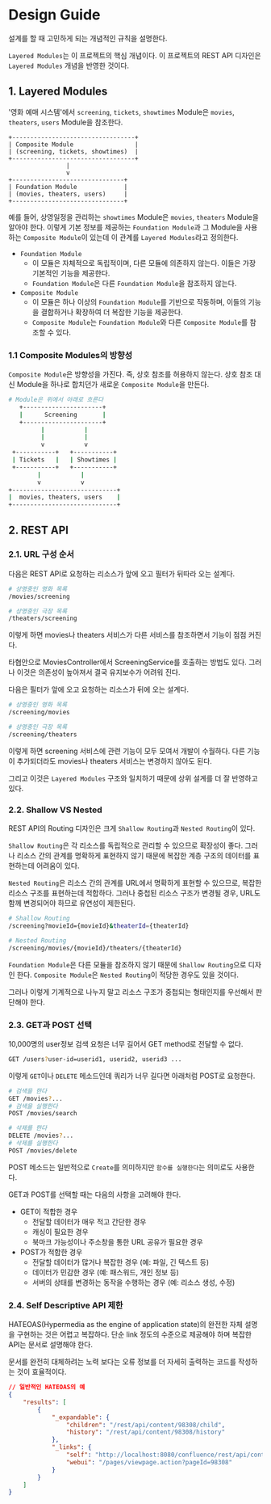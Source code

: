 # Design Guide

설계를 할 때 고민하게 되는 개념적인 규칙을 설명한다.

`Layered Modules`는 이 프로젝트의 핵심 개념이다. 이 프로젝트의 REST API 디자인은 `Layered Modules` 개념을 반영한 것이다.

## 1. Layered Modules

'영화 예매 시스템'에서 `screening`, `tickets`, `showtimes` Module은 `movies`, `theaters`, `users` Module을 참조한다.

```
+----------------------------------+
| Composite Module                 |
| (screening, tickets, showtimes)  |
+----------------------------------+
                |
                v
+-------------------------------+
| Foundation Module             |
| (movies, theaters, users)     |
+-------------------------------+
```

예를 들어, 상영일정을 관리하는 `showtimes` Module은 `movies`, `theaters` Module을 알아야 한다. 이렇게 기본 정보를 제공하는 `Foundation Module`과 그 Module을 사용하는 `Composite Module`이 있는데 이 관계를 `Layered Modules`라고 정의한다.

-   `Foundation Module`
    -   이 모듈은 자체적으로 독립적이며, 다른 모듈에 의존하지 않는다. 이들은 가장 기본적인 기능을 제공한다.
    -   `Foundation Module`은 다른 `Foundation Module`을 참조하지 않는다.
-   `Composite Module`
    -   이 모듈은 하나 이상의 `Foundation Module`를 기반으로 작동하며, 이들의 기능을 결합하거나 확장하여 더 복잡한 기능을 제공한다.
    -   `Composite Module`는 `Foundation Module`와 다른 `Composite Module`를 참조할 수 있다.

### 1.1 Composite Modules의 방향성

`Composite Module`은 방향성을 가진다. 즉, 상호 참조를 허용하지 않는다. 상호 참조 대신 Module을 하나로 합치던가 새로운 `Composite Module`을 만든다.

```sh
# Module은 위에서 아래로 흐른다
   +----------------------+
   |      Screening       |
   +----------------------+
         |           |
         |           |
         v           v
 +-----------+   +-----------+
 | Tickets   |   | Showtimes |
 +-----------+   +-----------+
        |           |
        v           v
+-----------------------------+
|  movies, theaters, users    |
+-----------------------------+
```

## 2. REST API

### 2.1. URL 구성 순서

다음은 REST API로 요청하는 리소스가 앞에 오고 필터가 뒤따라 오는 설계다.

```sh
# 상영중인 영화 목록
/movies/screening

# 상영중인 극장 목록
/theaters/screening
```

이렇게 하면 movies나 theaters 서비스가 다른 서비스를 참조하면서 기능이 점점 커진다.

타협안으로 MoviesController에서 ScreeningService를 호출하는 방법도 있다. 그러나 이것은 의존성이 높아져서 결국 유지보수가 어려워 진다.

다음은 필터가 앞에 오고 요청하는 리소스가 뒤에 오는 설계다.

```sh
# 상영중인 영화 목록
/screening/movies

# 상영중인 극장 목록
/screening/theaters
```

이렇게 하면 screening 서비스에 관련 기능이 모두 모여서 개발이 수월하다. 다른 기능이 추가되더라도 movies나 theaters 서비스는 변경하지 않아도 된다.

그리고 이것은 `Layered Modules` 구조와 일치하기 때문에 상위 설계를 더 잘 반영하고 있다.

### 2.2. Shallow VS Nested

REST API의 Routing 디자인은 크게 `Shallow Routing`과 `Nested Routing`이 있다.

`Shallow Routing`은 각 리소스를 독립적으로 관리할 수 있으므로 확장성이 좋다. 그러나 리소스 간의 관계를 명확하게 표현하지 않기 때문에 복잡한 계층 구조의 데이터를 표현하는데 어려움이 있다.

`Nested Routing`은 리소스 간의 관계를 URL에서 명확하게 표현할 수 있으므로, 복잡한 리소스 구조를 표현하는데 적합하다. 그러나 중첩된 리소스 구조가 변경될 경우, URL도 함께 변경되어야 하므로 유연성이 제한된다.

```sh
# Shallow Routing
/screening?movieId={movieId}&theaterId={theaterId}

# Nested Routing
/screening/movies/{movieId}/theaters/{theaterId}
```

`Foundation Module`은 다른 모듈을 참조하지 않기 때문에 `Shallow Routing`으로 디자인 한다. `Composite Module`은 `Nested Routing`이 적당한 경우도 있을 것이다.

그러나 이렇게 기계적으로 나누지 말고 리소스 구조가 중첩되는 형태인지를 우선해서 판단해야 한다.

### 2.3. GET과 POST 선택

10,000명의 user정보 검색 요청은 너무 길어서 GET method로 전달할 수 없다.

```sh
GET /users?user-id=userid1, userid2, userid3 ...
```

이렇게 `GET`이나 `DELETE` 메소드인데 쿼리가 너무 길다면 아래처럼 POST로 요청한다.

```sh
# 검색을 한다
GET /movies?...
# 검색을 실행한다
POST /movies/search

# 삭제를 한다
DELETE /movies?...
# 삭제를 실행한다
POST /movies/delete
```

POST 메소드는 일반적으로 `Create`를 의미하지만 `함수를 실행한다`는 의미로도 사용한다.

GET과 POST를 선택할 때는 다음의 사항을 고려해야 한다.

-   GET이 적합한 경우
    -   전달할 데이터가 매우 적고 간단한 경우
    -   캐싱이 필요한 경우
    -   북마크 가능성이나 주소창을 통한 URL 공유가 필요한 경우
-   POST가 적합한 경우
    -   전달할 데이터가 많거나 복잡한 경우 (예: 파일, 긴 텍스트 등)
    -   데이터가 민감한 경우 (예: 패스워드, 개인 정보 등)
    -   서버의 상태를 변경하는 동작을 수행하는 경우 (예: 리소스 생성, 수정)

### 2.4. Self Descriptive API 제한

HATEOAS(Hypermedia as the engine of application state)의 완전한 자체 설명을 구현하는 것은 어렵고 복잡하다.
단순 link 정도의 수준으로 제공해야 하며 복잡한 API는 문서로 설명해야 한다.

문서를 완전히 대체하려는 노력 보다는 오류 정보를 더 자세히 출력하는 코드를 작성하는 것이 효율적이다.

```json
// 일반적인 HATEOAS의 예
{
    "results": [
        {
            "_expandable": {
                "children": "/rest/api/content/98308/child",
                "history": "/rest/api/content/98308/history"
            },
            "_links": {
                "self": "http://localhost:8080/confluence/rest/api/content/98308",
                "webui": "/pages/viewpage.action?pageId=98308"
            }
        }
    ]
}
```
